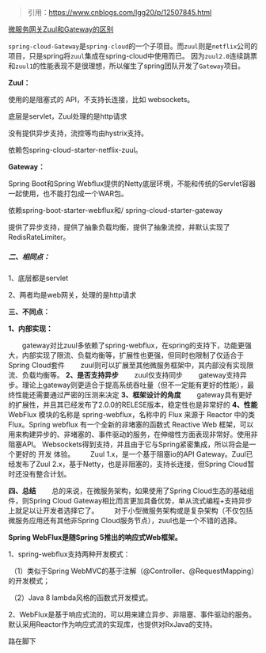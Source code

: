 > 引用：https://www.cnblogs.com/lgg20/p/12507845.html

[微服务网关Zuul和Gateway的区别](https://www.cnblogs.com/lgg20/p/12507845.html)



`spring-cloud-Gateway`是`spring-cloud`的一个子项目。而`zuul`则是`netflix`公司的项目，只是spring将`zuul`集成在spring-cloud中使用而已。
因为`zuul2.0`连续跳票和`zuul1`的性能表现不是很理想，所以催生了spring团队开发了`Gateway`项目。

**Zuul：**

使用的是阻塞式的 API，不支持长连接，比如 websockets。

底层是servlet，Zuul处理的是http请求

没有提供异步支持，流控等均由hystrix支持。

依赖包spring-cloud-starter-netflix-zuul。

**Gateway：**

Spring Boot和Spring Webflux提供的Netty底层环境，不能和传统的Servlet容器一起使用，也不能打包成一个WAR包。

依赖spring-boot-starter-webflux和/ spring-cloud-starter-gateway

提供了异步支持，提供了抽象负载均衡，提供了抽象流控，并默认实现了RedisRateLimiter。

##### 二、相同点：

1、底层都是servlet

2、两者均是web网关，处理的是http请求

**三、不同点：**

**1、内部实现：**

　　gateway对比zuul多依赖了spring-webflux，在spring的支持下，功能更强大，内部实现了限流、负载均衡等，扩展性也更强，但同时也限制了仅适合于Spring Cloud套件
　　zuul则可以扩展至其他微服务框架中，其内部没有实现限流、负载均衡等。
**2、是否支持异步**
　　zuul仅支持同步
　　gateway支持异步。理论上gateway则更适合于提高系统吞吐量（但不一定能有更好的性能），最终性能还需要通过严密的压测来决定
**3、框架设计的角度**
　　gateway具有更好的扩展性，并且其已经发布了2.0.0的RELESE版本，稳定性也是非常好的
**4、性能**
　　WebFlux 模块的名称是 spring-webflux，名称中的 Flux 来源于 Reactor 中的类 Flux。Spring webflux 有一个全新的非堵塞的函数式 Reactive Web 框架，可以用来构建异步的、非堵塞的、事件驱动的服务，在伸缩性方面表现非常好。使用非阻塞API。 Websockets得到支持，并且由于它与Spring紧密集成，所以将会是一个更好的 开发 体验。
　　Zuul 1.x，是一个基于阻塞io的API Gateway。Zuul已经发布了Zuul 2.x，基于Netty，也是非阻塞的，支持长连接，但Spring Cloud暂时还没有整合计划。

**四、总结**
　　总的来说，在微服务架构，如果使用了Spring Cloud生态的基础组件，则Spring Cloud Gateway相比而言更加具备优势，单从流式编程+支持异步上就足以让开发者选择它了。
　　对于小型微服务架构或是复杂架构（不仅包括微服务应用还有其他非Spring Cloud服务节点），zuul也是一个不错的选择。


**Spring WebFlux是随Spring 5推出的响应式Web框架。**

1、spring-webflux支持两种开发模式：

​    （1）类似于Spring WebMVC的基于注解（@Controller、@RequestMapping）的开发模式；

​    （2）Java 8 lambda风格的函数式开发模式。

2、WebFlux是基于响应式流的，可以用来建立异步、非阻塞、事件驱动的服务。默认采用Reactor作为响应式流的实现库，也提供对RxJava的支持。

路在脚下